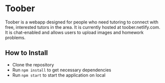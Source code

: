 # Toober
Toober is a webapp designed for people who need tutoring to connect with free, interested tutors in the area. It is currently hosted at toober.netlify.com. It is chat-enabled and allows users to upload images and homework problems. 

## How to Install
* Clone the repository
* Run `npm install` to get necessary dependencies
* Run `npm start` to start the application on local
